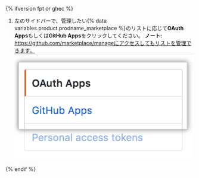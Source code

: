 {% ifversion fpt or ghec %}
1. 左のサイドバーで、管理したい{% data variables.product.prodname_marketplace %}のリストに応じて**OAuth Apps**もしくは**GitHub Apps**をクリックしてください。 **ノート:** https://github.com/marketplace/manageにアクセスしてもリストを管理できます。 ![アプリケーションの種類の選択](/assets/images/settings/apps_choose_app.png)

{% endif %}
